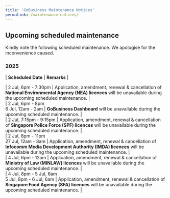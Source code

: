 ```yaml
---
title: 'GoBusiness Maintenance Notices'
permalink: /maintenance-notices/
---
```


## Upcoming scheduled maintenance

Kindly note the following scheduled maintenance. We apologise for the inconvenience caused. 


### 2025 

| **Scheduled Date** | **Remarks** |  



 
| 2 Jul, 6pm - 7:30pm | Application, amendment, renewal & cancellation of **National Environmental Agency (NEA) licences** will be unavailable during the upcoming scheduled maintenance. |     
| 2 Jul, 6pm - 8pm<br>6 Jul, 12am - 2am | **GoBusiness Dashboard** will be unavailable during the upcoming scheduled maintenance. |    
| 2 Jul, 7:15pm - 9:15pm | Application, amendment, renewal & cancellation of **Singapore Police Force (SPF) licences** will be unavailable during the upcoming scheduled maintenance. |    
| 2 Jul, 8pm - 11pm<br>27 Jul, 12am - 8am | Application, amendment, renewal & cancellation of **Infocomm Media Development Authority (IMDA) licences** will be unavailable during the upcoming scheduled maintenance. |              
| 4 Jul, 6pm - 12am | Application, amendment, renewal & cancellation of **Ministry of Law (MINLAW) licences** will be unavailable during the upcoming scheduled maintenance. |    
| 4 Jul, 8pm - 5 Jul, 6am<br>5 Jul, 8pm - 6 Jul, 6am | Application, amendment, renewal & cancellation of **Singapore Food Agency (SFA) licences** will be unavailable during the upcoming scheduled maintenance. |    


<script src="/jquery/jquery.min.js"></script> <script src="/jquery/resize-tables.js"></script>
